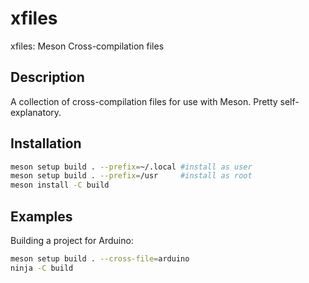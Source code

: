 
# xfiles

xfiles: Meson Cross-compilation files

## Description

A collection of cross-compilation files for use with Meson. Pretty self-explanatory.

## Installation

```sh
meson setup build . --prefix=~/.local #install as user
meson setup build . --prefix=/usr     #install as root
meson install -C build
```

## Examples

Building a project for Arduino:
```sh
meson setup build . --cross-file=arduino
ninja -C build
```
